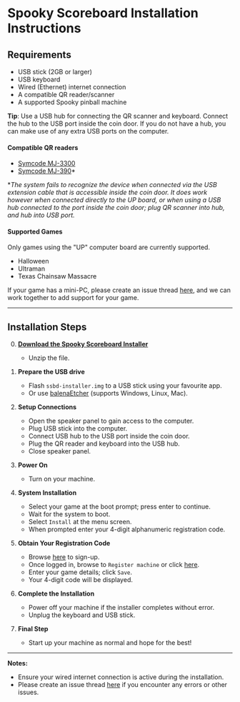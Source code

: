# Spooky Scoreboard Installation Instructions

## Requirements
- USB stick (2GB or larger)
- USB keyboard
- Wired (Ethernet) internet connection
- A compatible QR reader/scanner
- A supported Spooky pinball machine

**Tip**: Use a USB hub for connecting the QR scanner and keyboard. Connect the
hub to the USB port inside the coin door. If you do not have a hub, you can make
use of any extra USB ports on the computer.

#### Compatible QR readers
- [Symcode MJ-3300](https://amzn.to/4fuNqTx)
- [Symcode MJ-390](https://amzn.to/40QrH4D)*

**The system fails to recognize the device when connected via the USB extension cable that
is accessible inside the coin door. It does work however when connected directly
to the UP board, or when using a USB hub connected to the port inside the coin door; 
plug QR scanner into hub, and hub into USB port.*

#### Supported Games
Only games using the "UP" computer board are currently supported.
- Halloween
- Ultraman
- Texas Chainsaw Massacre

If your game has a mini-PC, please create an issue thread [here](https://github.com/gregcube/spooky_scoreboard_daemon/issues),
and we can work together to add support for your game.

---

## Installation Steps

0. [**Download the Spooky Scoreboard Installer**](https://scoreboard.web.net/ssbd-installer.zip)
   - Unzip the file.

1. **Prepare the USB drive**
   - Flash `ssbd-installer.img` to a USB stick using your favourite app.
   - Or use [balenaEtcher](https://etcher.balena.io/) (supports Windows, Linux, Mac).

2. **Setup Connections**
   - Open the speaker panel to gain access to the computer.
   - Plug USB stick into the computer.
   - Connect USB hub to the USB port inside the coin door.
   - Plug the QR reader and keyboard into the USB hub.
   - Close speaker panel.

3. **Power On**
   - Turn on your machine.

4. **System Installation**
   - Select your game at the boot prompt; press enter to continue.
   - Wait for the system to boot.
   - Select `Install` at the menu screen.
   - When prompted enter your 4-digit alphanumeric registration code.

5. **Obtain Your Registration Code**
   - Browse [here](https://scoreboard.web.net/user/register) to sign-up.
   - Once logged in, browse to `Register machine` or click [here](https://scoreboard.web.net/m/add).
   - Enter your game details; click `Save`.
   - Your 4-digit code will be displayed.

6. **Complete the Installation**
   - Power off your machine if the installer completes without error.
   - Unplug the keyboard and USB stick.

7. **Final Step**
   - Start up your machine as normal and hope for the best!

---

**Notes:**
- Ensure your wired internet connection is active during the installation.
- Please create an issue thread [here](https://github.com/gregcube/spooky_scoreboard_daemon/issues)
if you encounter any errors or other issues.

